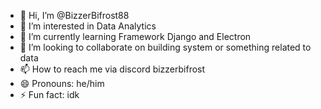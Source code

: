 - 👋 Hi, I’m @BizzerBifrost88
- 👀 I’m interested in Data Analytics
- 🌱 I’m currently learning Framework Django and Electron
- 💞️ I’m looking to collaborate on building system or something related to data
- 📫 How to reach me via discord bizzerbifrost
- 😄 Pronouns: he/him
- ⚡ Fun fact: idk

<!---
BizzerBifrost88/BizzerBifrost88 is a ✨ special ✨ repository because its `README.md` (this file) appears on your GitHub profile.
You can click the Preview link to take a look at your changes.
--->
